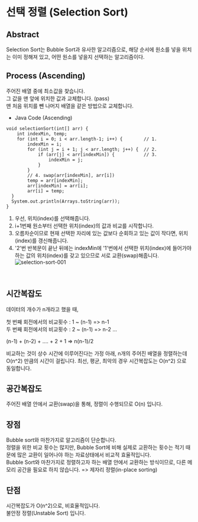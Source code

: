 # 선택 정렬 (Selection Sort)

## Abstract
Selection Sort는 Bubble Sort과 유사한 알고리즘으로, 해당 순서에 원소를 넣을 위치는 이미 정해져 있고, 어떤 원소를 넣을지 선택하는 알고리즘이다.


## Process (Ascending)
주어진 배열 중에 최소값을 찾습니다. <br/>
그 값을 맨 앞에 위치한 값과 교체합니다. (pass) <br/>
맨 처음 위치를 뺀 나머지 배열을 같은 방법으로 교체합니다. 

- Java Code (Ascending)
```
void selectionSort(int[] arr) {
    int indexMin, temp;
    for (int i = 0; i < arr.length-1; i++) {        // 1.
        indexMin = i;
        for (int j = i + 1; j < arr.length; j++) {  // 2.
            if (arr[j] < arr[indexMin]) {           // 3.
                indexMin = j;
            }
        }
        // 4. swap(arr[indexMin], arr[i])
        temp = arr[indexMin];
        arr[indexMin] = arr[i];
        arr[i] = temp;
  }
  System.out.println(Arrays.toString(arr));
}
```
1. 우선, 위치(index)를 선택해줍니다.
2. i+1번째 원소부터 선택한 위치(index)의 값과 비교를 시작합니다.
3. 오름차순이므로 현재 선택한 자리에 있는 값보다 순회하고 있는 값이 작다면, 위치(index)를 갱신해줍니다.
4. '2'번 반복문이 끝난 뒤에는 indexMin에 '1'번에서 선택한 위치(index)에 들어가야하는 값의 위치(index)를 갖고 있으므로 서로 교환(swap)해줍니다. <br/>
![selection-sort-001](https://github.com/sinsincoccr/1Day1Commit/assets/145324925/4762ddc6-cd04-4f19-bf4a-7fcab84ff145)


<br/>

## 시간복잡도

데이터의 개수가 n개라고 했을 때,

첫 번째 회전에서의 비교횟수 : 1 ~ (n-1) => n-1 <br/>
두 번째 회전에서의 비교횟수 : 2 ~ (n-1) => n-2
...

(n-1) + (n-2) + .... + 2 + 1 => n(n-1)/2

비교하는 것이 상수 시간에 이루어진다는 가정 아래, n개의 주어진 배열을 정렬하는데 O(n^2) 만큼의 시간이 걸립니다. 최선, 평균, 최악의 경우 시간복잡도는 O(n^2) 으로 동일합니다.

## 공간복잡도
주어진 배열 안에서 교환(swap)을 통해, 정렬이 수행되므로 O(n) 입니다.


## 장점
Bubble sort와 마찬가지로 알고리즘이 단순합니다. <br/>
정렬을 위한 비교 횟수는 많지만, Bubble Sort에 비해 실제로 교환하는 횟수는 적기 때문에 많은 교환이 일어나야 하는 자료상태에서 비교적 효율적입니다. <br/>
Bubble Sort와 마찬가지로 정렬하고자 하는 배열 안에서 교환하는 방식이므로, 다른 메모리 공간을 필요로 하지 않습니다. => 제자리 정렬(in-place sorting)

## 단점
시간복잡도가 O(n^2)으로, 비효율적입니다. <br/>
불안정 정렬(Unstable Sort) 입니다.



